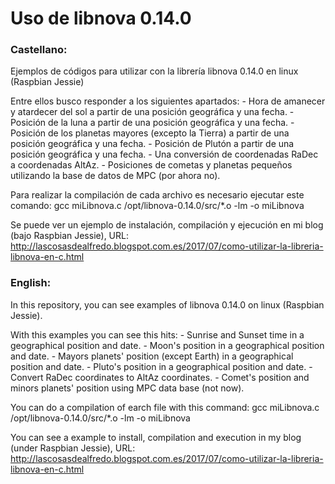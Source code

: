 # Uso de libnova 0.14.0

### Castellano: ###

Ejemplos de códigos para utilizar con la librería libnova 0.14.0 en linux (Raspbian Jessie)

Entre ellos busco responder a los siguientes apartados:
    - Hora de amanecer y atardecer del sol a partir de una posición geográfica y una fecha.
    - Posición de la luna a partir de una posición geográfica y una fecha.
    - Posición de los planetas mayores (excepto la Tierra) a partir de una posición geográfica y una fecha.
    - Posición de Plutón a partir de una posición geográfica y una fecha.
    - Una conversión de coordenadas RaDec a coordenadas AltAz.
	- Posiciones de cometas y planetas pequeños utilizando la base de datos de MPC (por ahora no).

Para realizar la compilación de cada archivo es necesario ejecutar este comando:
	gcc miLibnova.c /opt/libnova-0.14.0/src/*.o -lm -o miLibnova

Se puede ver un ejemplo de instalación, compilación y ejecución en mi blog (bajo Raspbian Jessie), URL: http://lascosasdealfredo.blogspot.com.es/2017/07/como-utilizar-la-libreria-libnova-en-c.html


### English: ###

In this repository, you can see examples of libnova 0.14.0 on linux (Raspbian Jessie).

With this examples you can see this hits:
	- Sunrise and Sunset time in a geographical position and date.
	- Moon's position in a geographical position and date.
	- Mayors planets' position (except Earth) in a geographical position and date.
	- Pluto's position in a geographical position and date.
	- Convert RaDec coordinates to AltAz coordinates.
	- Comet's position and minors planets' position using MPC data base (not now).

You can do a compilation of earch file with this command:
	gcc miLibnova.c /opt/libnova-0.14.0/src/*.o -lm -o miLibnova

You can see a example to install, compilation and execution in my blog (under Raspbian Jessie), URL: http://lascosasdealfredo.blogspot.com.es/2017/07/como-utilizar-la-libreria-libnova-en-c.html








